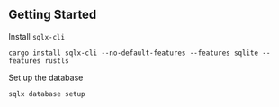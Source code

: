 ## Getting Started

Install `sqlx-cli`

```
cargo install sqlx-cli --no-default-features --features sqlite --features rustls
```

Set up the database

```
sqlx database setup
```
